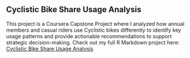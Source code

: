 ## Cyclistic Bike Share Usage Analysis

This project is a Coursera Capstone Project where I analyzed how annual members and casual riders use Cyclistic bikes differently 
to identify key usage patterns and provide actionable recommendations to support strategic decision-making. 
Check out my full R Markdown project here: [Cyclistic Bike Share Usage Analysis](https://github.com/yourusername/rmarkdown-project)
